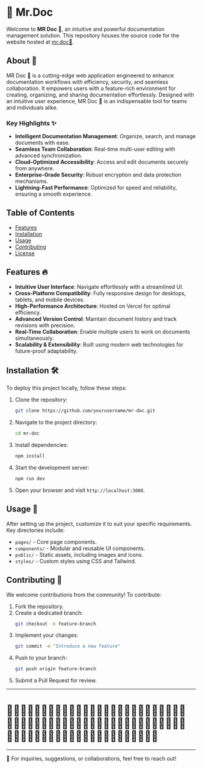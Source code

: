 #  🤖 Mr.Doc

Welcome to **MR Doc 🚀**, an intuitive and powerful documentation management solution. This repository houses the source code for the website hosted at [mr.doc🤖](https://mr-doc-23wi.vercel.app).

## About 📖
MR Doc 🚀 is a cutting-edge web application engineered to enhance documentation workflows with efficiency, security, and seamless collaboration. It empowers users with a feature-rich environment for creating, organizing, and sharing documentation effortlessly. Designed with an intuitive user experience, MR Doc 🚀 is an indispensable tool for teams and individuals alike.

### Key Highlights ✨
- **Intelligent Documentation Management**: Organize, search, and manage documents with ease.
- **Seamless Team Collaboration**: Real-time multi-user editing with advanced synchronization.
- **Cloud-Optimized Accessibility**: Access and edit documents securely from anywhere.
- **Enterprise-Grade Security**: Robust encryption and data protection mechanisms.
- **Lightning-Fast Performance**: Optimized for speed and reliability, ensuring a smooth experience.

## Table of Contents
- [Features](#features)
- [Installation](#installation)
- [Usage](#usage)
- [Contributing](#contributing)
- [License](#license)

## Features 🔥
- **Intuitive User Interface**: Navigate effortlessly with a streamlined UI.
- **Cross-Platform Compatibility**: Fully responsive design for desktops, tablets, and mobile devices.
- **High-Performance Architecture**: Hosted on Vercel for optimal efficiency.
- **Advanced Version Control**: Maintain document history and track revisions with precision.
- **Real-Time Collaboration**: Enable multiple users to work on documents simultaneously.
- **Scalability & Extensibility**: Built using modern web technologies for future-proof adaptability.

## Installation 🛠️
To deploy this project locally, follow these steps:

1. Clone the repository:
   ```bash
   git clone https://github.com/yourusername/mr-doc.git
   ```
2. Navigate to the project directory:
   ```bash
   cd mr-doc
   ```
3. Install dependencies:
   ```bash
   npm install
   ```
4. Start the development server:
   ```bash
   npm run dev
   ```
5. Open your browser and visit `http://localhost:3000`.

## Usage 📂
After setting up the project, customize it to suit your specific requirements. Key directories include:
- `pages/` - Core page components.
- `components/` - Modular and reusable UI components.
- `public/` - Static assets, including images and icons.
- `styles/` - Custom styles using CSS and Tailwind.

## Contributing 🤝
We welcome contributions from the community! To contribute:
1. Fork the repository.
2. Create a dedicated branch:
   ```bash
   git checkout -b feature-branch
   ```
3. Implement your changes:
   ```bash
   git commit -m "Introduce a new feature"
   ```
4. Push to your branch:
   ```bash
   git push origin feature-branch
   ```
5. Submit a Pull Request for review.

---
# 🏴‍☠️🏴‍☠️🏴‍☠️🏴‍☠️🏴‍☠️🏴‍☠️🏴‍☠️🏴‍☠️🏴‍☠️🏴‍☠️🏴‍☠️🏴‍☠️🏴‍☠️🏴‍☠️🏴‍☠️🏴‍☠️🏴‍☠️🏴‍☠️🏴‍☠️🏴‍☠️🏴‍☠️🏴‍☠️🏴‍☠️🏴‍☠️🏴‍☠️🏴‍☠️🏴‍☠️🏴‍☠️🏴‍☠️🏴‍☠️🏴‍☠️🏴‍☠️🏴‍☠️🏴‍☠️🏴‍☠️🏴‍☠️🏴‍☠️
---

📩 For inquiries, suggestions, or collaborations, feel free to reach out!

